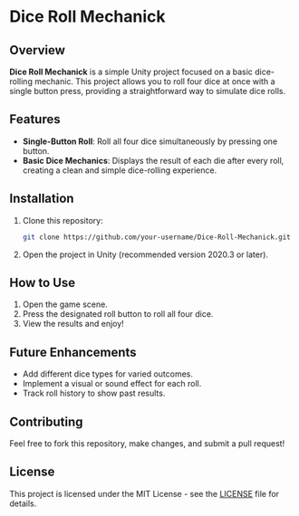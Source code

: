 # Dice Roll Mechanick

## Overview
**Dice Roll Mechanick** is a simple Unity project focused on a basic dice-rolling mechanic. This project allows you to roll four dice at once with a single button press, providing a straightforward way to simulate dice rolls.

## Features
- **Single-Button Roll**: Roll all four dice simultaneously by pressing one button.
- **Basic Dice Mechanics**: Displays the result of each die after every roll, creating a clean and simple dice-rolling experience.

## Installation
1. Clone this repository:
   ```bash
   git clone https://github.com/your-username/Dice-Roll-Mechanick.git
   ```
2. Open the project in Unity (recommended version 2020.3 or later).

## How to Use
1. Open the game scene.
2. Press the designated roll button to roll all four dice.
3. View the results and enjoy!

## Future Enhancements
- Add different dice types for varied outcomes.
- Implement a visual or sound effect for each roll.
- Track roll history to show past results.

## Contributing
Feel free to fork this repository, make changes, and submit a pull request!

## License
This project is licensed under the MIT License - see the [LICENSE](LICENSE) file for details.

